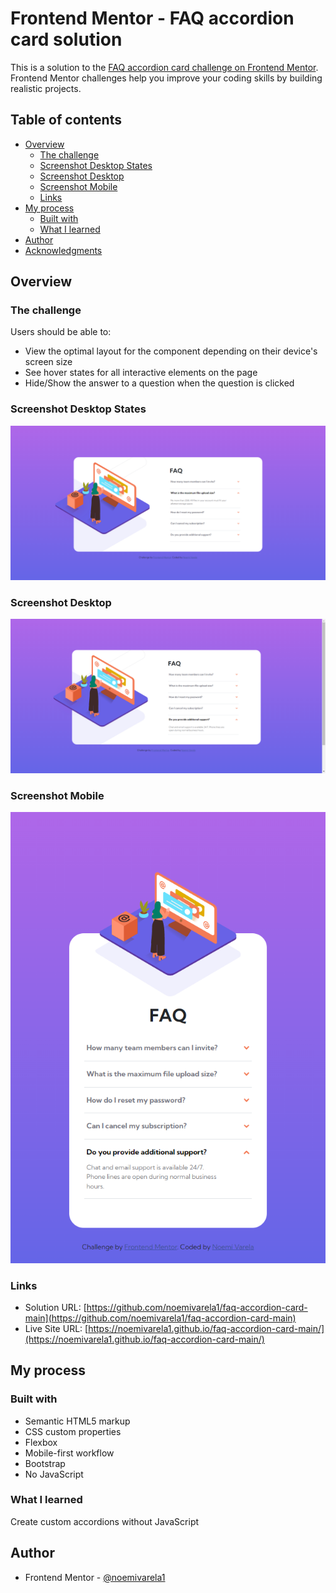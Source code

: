 # Frontend Mentor - FAQ accordion card solution

This is a solution to the [FAQ accordion card challenge on Frontend Mentor](https://www.frontendmentor.io/challenges/faq-accordion-card-XlyjD0Oam). Frontend Mentor challenges help you improve your coding skills by building realistic projects. 

## Table of contents

- [Overview](#overview)
  - [The challenge](#the-challenge)
  - [Screenshot Desktop States](#screenshot-desktop-states)
  - [Screenshot Desktop](#screenshot-desktop)
  - [Screenshot Mobile](#screenshot-mobile)
  - [Links](#links)
- [My process](#my-process)
  - [Built with](#built-with)
  - [What I learned](#what-i-learned)
- [Author](#author)
- [Acknowledgments](#acknowledgments)

## Overview

### The challenge

Users should be able to:

- View the optimal layout for the component depending on their device's screen size
- See hover states for all interactive elements on the page
- Hide/Show the answer to a question when the question is clicked

### Screenshot Desktop States

![](./images/screenshotAccordionCard-desktop-states.png)

### Screenshot Desktop

![](./images/screenshotAccordionCard-desktop.png)

### Screenshot Mobile

![](./images/screenshotAccordionCard-mobile.png)

### Links

- Solution URL: [https://github.com/noemivarela1/faq-accordion-card-main](https://github.com/noemivarela1/faq-accordion-card-main)
- Live Site URL: [https://noemivarela1.github.io/faq-accordion-card-main/](https://noemivarela1.github.io/faq-accordion-card-main/)

## My process

### Built with

- Semantic HTML5 markup
- CSS custom properties
- Flexbox
- Mobile-first workflow
- Bootstrap
- No JavaScript

### What I learned

Create custom accordions without JavaScript

## Author

- Frontend Mentor - [@noemivarela1](https://www.frontendmentor.io/profile/noemivarela1)


